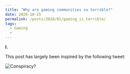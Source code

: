 ```yaml
---
title: "Why are gaming communities so terrible?"
date: 2020-10-25
permalink: /posts/2020/01/gaming_is_terrible/
tags:
  - Gaming
  - 
---
```


**I.**

This post has largely been inspired by the following tweet: 

![Conspiracy?](C:\Users\18315\Documents\GitHub\nliittsc.github.io\images\gamingbad1.png)


